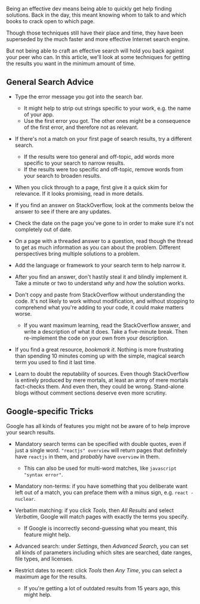 Being an effective dev means being able to quickly get help finding solutions. Back in the day, this meant knowing whom to talk to and which books to crack open to which page.

Though those techniques still have their place and time, they have been superseded by the much faster and more effective Internet search engine.

But not being able to craft an effective search will hold you back against your peer who can. In this article, we'll look at some techniques for getting the results you want in the minimum amount of time.

## General Search Advice

* Type the error message you got into the search bar.
  * It might help to strip out strings specific to your work, e.g. the name of your app.
  * Use the first error you got. The other ones might be a consequence of the first error, and therefore not as relevant.

* If there's not a match on your first page of search results, try a different search.
  * If the results were too general and off-topic, add words more specific to your search to narrow results.
  * If the results were too specific and off-topic, remove words from your search to broaden results.

* When you click through to a page, first give it a quick skim for relevance. If it looks promising, read in more details.

* If you find an answer on StackOverflow, look at the comments below the answer to see if there are any updates.

* Check the date on the page you've gone to in order to make sure it's not completely out of date.

* On a page with a threaded answer to a question, read though the thread to get as much information as you can about the problem. Different perspectives bring multiple solutions to a problem.

* Add the language or framework to your search term to help narrow it.

* After you find an answer, don't hastily steal it and blindly implement it. Take a minute or two to understand _why_ and _how_ the solution works.

* Don't copy and paste from StackOverflow without understanding the code. It's not likely to work without modification, and without stopping to comprehend what you're adding to your code, it could make matters worse.
  * If you want maximum learning, read the StackOverflow answer, and write a description of what it does. Take a five-minute break. Then re-implement the code on your own from your description.

* If you find a great resource, *bookmark it*. Nothing is more frustrating than spending 10 minutes coming up with the simple, magical search term you used to find it last time.

* Learn to doubt the reputability of sources. Even though StackOverflow is entirely produced by mere mortals, at least an army of mere mortals fact-checks them. And even then, they could be wrong. Stand-alone blogs without comment sections deserve even more scrutiny.

## Google-specific Tricks

Google has all kinds of features you might not be aware of to help improve your search results.

* Mandatory search terms can be specified with double quotes, even if just a single word. `"reactjs" overview` will return pages that definitely have `reactjs` in them, and _probably_ have `overview` in them.
  * This can also be used for multi-word matches, like `javascript "syntax error"`.

* Mandatory non-terms: if you have something that you deliberate want left out of a match, you can preface them with a minus sign, e.g. `react -nuclear`.

* Verbatim matching: if you click *Tools*, then *All Results* and select *Verbatim*, Google will match pages with exactly the terms you specify.
  * If Google is incorrectly second-guessing what you meant, this feature might help.

* Advanced search: under *Settings*, then *Advanced Search*, you can set all kinds of parameters including
which sites are searched, date ranges, file types, and licenses.

* Restrict dates to recent: click *Tools* then *Any Time*, you can select a maximum age for the results.
  * If you're getting a lot of outdated results from 15 years ago, this might help.

